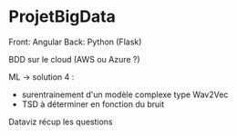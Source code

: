 # ProjetBigData

Front: Angular
Back: Python (Flask)

BDD sur le cloud (AWS ou Azure ?)

ML -> solution 4 :
- surentrainement d'un modèle complexe type Wav2Vec
- TSD à déterminer en fonction du bruit

Dataviz
récup les questions
